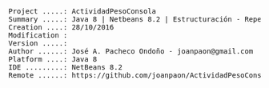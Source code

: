 <pre>

Project .....: ActividadPesoConsola
Summary .....: Java 8 | Netbeans 8.2 | Estructuración - Repetición #16
Creation ....: 28/10/2016
Modification : 
Version .....: 
Author ......: José A. Pacheco Ondoño - joanpaon@gmail.com
Platform ....: Java 8
IDE .........: NetBeans 8.2
Remote ......: https://github.com/joanpaon/ActividadPesoConsola.git

</pre>
